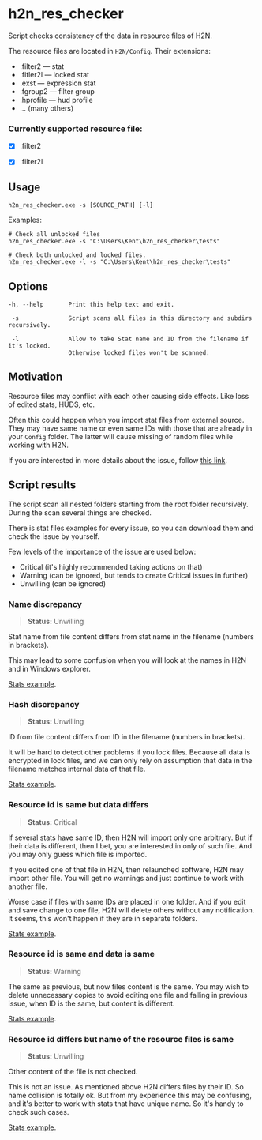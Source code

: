 # h2n_res_checker
Script checks consistency of the data in resource files of H2N. 

The resource files are located in `H2N/Config`. Their extensions:
- .filter2 — stat
- .fitler2l — locked stat
- .exst — expression stat
- .fgroup2 — filter group
- .hprofile — hud profile
- ... (many others)

### Currently supported resource file:
- [x] .filter2
- [x] .filter2l


## Usage

```
h2n_res_checker.exe -s [SOURCE_PATH] [-l]
```

Examples:

```
# Check all unlocked files
h2n_res_checker.exe -s "C:\Users\Kent\h2n_res_checker\tests"
```

```
# Check both unlocked and locked files.
h2n_res_checker.exe -l -s "C:\Users\Kent\h2n_res_checker\tests"
```

## Options
```
-h, --help       Print this help text and exit.

 -s              Script scans all files in this directory and subdirs recursively.
 
 -l              Allow to take Stat name and ID from the filename if it's locked.
                 Otherwise locked files won't be scanned.
```

## Motivation
Resource files may conflict with each other causing side effects. Like loss of edited stats, HUDS, etc.

Often this could happen when you import stat files from external source.
They may have same name or even same IDs with those that are already in your `Config` folder.
The latter will cause missing of random files while working with H2N. 

If you are interested in more details about the issue, follow
[this link](./docs/problem_descr.md).

## Script results

The script scan all nested folders starting from the root folder recursively. During the scan
several things are checked.

There is stat files examples for every issue, so you can download them and check the issue by yourself.

Few levels of the importance of the issue are used below:
- Critical (it's highly recommended taking actions on that)
- Warning (can be ignored, but tends to create Critical issues in further)
- Unwilling (can be ignored)

### Name discrepancy

> **Status:** Unwilling

Stat name from file content differs from stat name in the filename (numbers in brackets).

This may lead to some confusion when you will look at the names in H2N and in Windows explorer.

[Stats example](./tests/test_files/test_unlocked/name_discrepancy).

### Hash discrepancy

> **Status:** Unwilling

ID from file content differs from ID in the filename (numbers in brackets).

It will be hard to detect other problems if you lock files.
Because all data is encrypted in lock files, and we can only rely on assumption that 
data in the filename matches internal data of that file.

[Stats example](./tests/test_files/test_unlocked/hash_discrepancy).

### Resource id is same but data differs

> **Status:** Critical

If several stats have same ID, then H2N will import only one arbitrary. 
But if their data is different, then I bet, you are interested in only of such file.
And you may only guess which file is imported. 

If you edited one of that file in H2N, then relaunched software, H2N may import other file.
You will get no warnings and just continue to work with another file.

Worse case if files with same IDs are placed in one folder. 
And if you edit and save change to one file, H2N will delete others without any notification.
It seems, this won't happen if they are in separate folders.

[Stats example](./tests/test_files/test_unlocked/hash_same_data_diff).

### Resource id is same and data is same

> **Status:** Warning

The same as previous, but now files content is the same. You may wish to delete unnecessary copies to
avoid editing one file and falling in previous issue, when ID is the same, but content is different.

[Stats example](./tests/test_files/test_unlocked/hash_same_data_same).

### Resource id differs but name of the resource files is same

> **Status:** Unwilling

Other content of the file is not checked. 

This is not an issue. As mentioned above H2N differs files by their ID. So name collision is totally ok.
But from my experience this may be confusing, and it's better to work with stats that have unique name.
So it's handy to check such cases.

[Stats example](./tests/test_files/test_unlocked/hash_diff_name_same).
